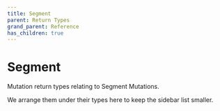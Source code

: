 ```yaml
---
title: Segment
parent: Return Types
grand_parent: Reference
has_children: true
---
```


# Segment

Mutation return types relating to Segment Mutations.

We arrange them under their types here to keep the sidebar list smaller.

